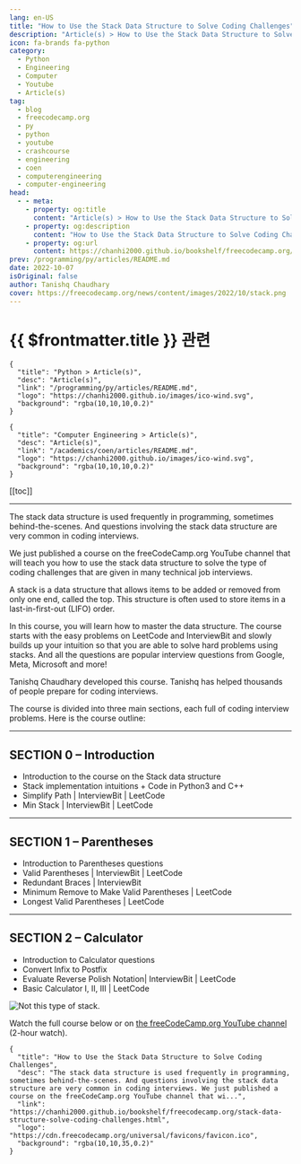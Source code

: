 ```yaml
---
lang: en-US
title: "How to Use the Stack Data Structure to Solve Coding Challenges"
description: "Article(s) > How to Use the Stack Data Structure to Solve Coding Challenges"
icon: fa-brands fa-python
category:
  - Python
  - Engineering
  - Computer
  - Youtube
  - Article(s)
tag:
  - blog
  - freecodecamp.org
  - py
  - python
  - youtube
  - crashcourse
  - engineering
  - coen
  - computerengineering
  - computer-engineering
head:
  - - meta:
    - property: og:title
      content: "Article(s) > How to Use the Stack Data Structure to Solve Coding Challenges"
    - property: og:description
      content: "How to Use the Stack Data Structure to Solve Coding Challenges"
    - property: og:url
      content: https://chanhi2000.github.io/bookshelf/freecodecamp.org/stack-data-structure-solve-coding-challenges.html
prev: /programming/py/articles/README.md
date: 2022-10-07
isOriginal: false
author: Tanishq Chaudhary
cover: https://freecodecamp.org/news/content/images/2022/10/stack.png
---
```


# {{ $frontmatter.title }} 관련

```component VPCard
{
  "title": "Python > Article(s)",
  "desc": "Article(s)",
  "link": "/programming/py/articles/README.md",
  "logo": "https://chanhi2000.github.io/images/ico-wind.svg",
  "background": "rgba(10,10,10,0.2)"
}
```

```component VPCard
{
  "title": "Computer Engineering > Article(s)",
  "desc": "Article(s)",
  "link": "/academics/coen/articles/README.md",
  "logo": "https://chanhi2000.github.io/images/ico-wind.svg",
  "background": "rgba(10,10,10,0.2)"
}
```

[[toc]]

---

<SiteInfo
  name="How to Use the Stack Data Structure to Solve Coding Challenges"
  desc="The stack data structure is used frequently in programming, sometimes behind-the-scenes. And questions involving the stack data structure are very common in coding interviews. We just published a course on the freeCodeCamp.org YouTube channel that wi..."
  url="https://freecodecamp.org/news/stack-data-structure-solve-coding-challenges"
  logo="https://cdn.freecodecamp.org/universal/favicons/favicon.ico"
  preview="https://freecodecamp.org/news/content/images/2022/10/stack.png"/>

The stack data structure is used frequently in programming, sometimes behind-the-scenes. And questions involving the stack data structure are very common in coding interviews.

We just published a course on the freeCodeCamp.org YouTube channel that will teach you how to use the stack data structure to solve the type of coding challenges that are given in many technical job interviews.

A stack is a data structure that allows items to be added or removed from only one end, called the top. This structure is often used to store items in a last-in-first-out (LIFO) order.

In this course, you will learn how to master the data structure. The course starts with the easy problems on LeetCode and InterviewBit and slowly builds up your intuition so that you are able to solve hard problems using stacks. And all the questions are popular interview questions from Google, Meta, Microsoft and more!

Tanishq Chaudhary developed this course. Tanishq has helped thousands of people prepare for coding interviews.

The course is divided into three main sections, each full of coding interview problems. Here is the course outline:

---

## SECTION 0 – Introduction

- Introduction to the course on the Stack data structure
- Stack implementation intuitions + Code in Python3 and C++
- Simplify Path | InterviewBit | LeetCode
- Min Stack | InterviewBit | LeetCode

---

## SECTION 1 – Parentheses

- Introduction to Parentheses questions
- Valid Parentheses | InterviewBit | LeetCode
- Redundant Braces | InterviewBit
- Minimum Remove to Make Valid Parentheses | LeetCode
- Longest Valid Parentheses | LeetCode

---

## SECTION 2 – Calculator

- Introduction to Calculator questions
- Convert Infix to Postfix
- Evaluate Reverse Polish Notation| InterviewBit | LeetCode
- Basic Calculator I, II, III | LeetCode

![Not this type of stack.](https://freecodecamp.org/news/content/images/2022/10/giphy--5-.gif)

Watch the full course below or on [<FontIcon icon="fa-brands fa-youtube"/>the freeCodeCamp.org YouTube channel](https://youtu.be/O1KeXo8lE8A) (2-hour watch).

<VidStack src="youtube/O1KeXo8lE8A" />

<!-- TODO: add ARTICLE CARD -->
```component VPCard
{
  "title": "How to Use the Stack Data Structure to Solve Coding Challenges",
  "desc": "The stack data structure is used frequently in programming, sometimes behind-the-scenes. And questions involving the stack data structure are very common in coding interviews. We just published a course on the freeCodeCamp.org YouTube channel that wi...",
  "link": "https://chanhi2000.github.io/bookshelf/freecodecamp.org/stack-data-structure-solve-coding-challenges.html",
  "logo": "https://cdn.freecodecamp.org/universal/favicons/favicon.ico",
  "background": "rgba(10,10,35,0.2)"
}
```
